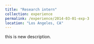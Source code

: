 ```yaml
---
title: "Research intern"
collection: experience
permalink: /experience/2014-03-01-exp-3
location: "Los Angeles, CA"
---
```

this is new description.
